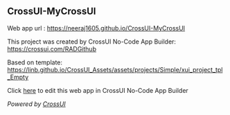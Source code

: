 ## CrossUI-MyCrossUI
Web app url : https://neeraj1605.github.io/CrossUI-MyCrossUI

This project was created by CrossUI No-Code App Builder: https://crossui.com/RADGithub

Based on template: https://linb.github.io/CrossUI_Assets/assets/projects/Simple/xui_project_tpl_Empty

Click [here](https://crossui.com/RADGithub/#!from=github&owner=neeraj1605&repo=CrossUI-MyCrossUI) to edit this web app in CrossUI No-Code App Builder

<i>Powered by [CrossUI](https://crossui.com)</i>
